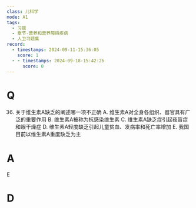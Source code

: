 ```yaml
---
class: 儿科学
mode: A1
tags:
  - 习题
  - 章节-营养和营养障碍疾病
  - 人卫习题集
record:
  - timestamps: 2024-09-11-15:36:05
    score: 1
  - - timestamps: 2024-09-18-15:42:26
      score: 0
---
```


# Q

36. 关于维生素A缺乏的阐述哪一项不正确
A. 维生素A对全身各组织、器官具有广泛的重要作用
B. 维生素A被称为抗感染维生素
C. 维生素A缺乏症引起夜盲症和眼干燥症
D. 维生素A轻度缺乏引起儿童贫血、发病率和死亡率增加
E. 我国目前以维生素A重度缺乏为主
# A
E
# D
